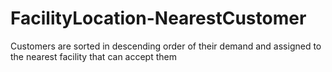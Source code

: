 # FacilityLocation-NearestCustomer
Customers are sorted in descending order of their demand and assigned to the nearest facility that can accept them
